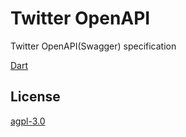 # Twitter OpenAPI

Twitter OpenAPI(Swagger) specification

[Dart](https://github.com/fa0311/twitter_openapi_dart)

## License

[agpl-3.0](./LICENSE.txt)
